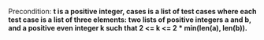 Precondition: **t is a positive integer, cases is a list of test cases where each test case is a list of three elements: two lists of positive integers a and b, and a positive even integer k such that 2 <= k <= 2 * min(len(a), len(b)).**